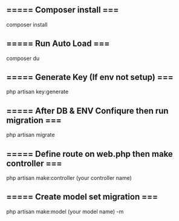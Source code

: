 ## ===== Composer install ===
composer install

## ===== Run Auto Load ===
composer du

## ===== Generate Key (If env not setup) ===
php artisan key:generate

## ===== After DB & ENV Confiqure then run migration ===
php artisan migrate

## ===== Define route on web.php then make controller ===
php artisan make:controller (your controller name)

## ===== Create model set migration ===
php artisan make:model (your model name) -m